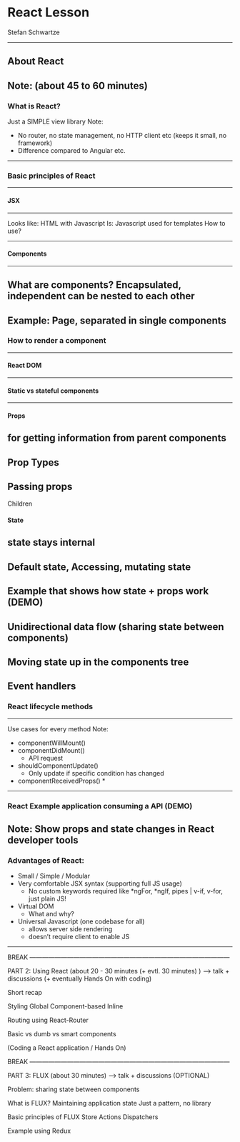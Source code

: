 # React Lesson

Stefan Schwartze

---

## About React

Note: (about 45 to 60 minutes)
---

### What is React?
Just a SIMPLE view library
Note: 
* No router, no state management, no HTTP client etc  (keeps it small, no framework)
* Difference compared to Angular etc.
---

### Basic principles of React
----
#### JSX
----
Looks like: HTML with Javascript 
Is: Javascript used for templates
How to use?

----
#### Components
----
What are components? Encapsulated, independent
can be nested to each other
----
Example: Page, separated in single components
---

### How to render a component
----
#### React DOM
----
#### Static vs stateful components
----
#### Props 
for getting information from parent components
----
Prop Types
----
Passing props
----
Children
#### State
state stays internal
----
Default state, Accessing, mutating state
----
Example that shows how state + props work (DEMO)
----
Unidirectional data flow (sharing state between components)
----
Moving state up in the components tree
----
Event handlers
---

### React lifecycle methods
----
Use cases for every method
Note: 
* componentWillMount()
* componentDidMount()
    * API request
* shouldComponentUpdate()
    * Only update if specific condition has changed
* componentReceivedProps()
    * 
---

### React Example application consuming a API (DEMO)
Note: 
Show props and state changes in React developer tools
---

### Advantages of React:
* Small / Simple / Modular
* Very comfortable JSX syntax (supporting full JS usage)
    - No custom keywords required like *ngFor, *ngIf, pipes | v-if, v-for, just plain JS!
* Virtual DOM 
    - What and why?
* Universal Javascript (one codebase for all)
    - allows server side rendering
    - doesn’t require client to enable JS
---





BREAK
————————————————————————————————

PART 2: Using React (about 20 - 30 minutes (+ evtl. 30 minutes) ) —> talk + discussions (+ eventually Hands On with coding)

Short recap

Styling
Global
Component-based
Inline

Routing using React-Router

Basic vs dumb vs smart components

(Coding a React application / Hands On)

BREAK
————————————————————————————————

PART 3: FLUX (about 30 minutes) —> talk + discussions (OPTIONAL)

Problem: sharing state between components

What is FLUX?
Maintaining application state
Just a pattern, no library

Basic principles of FLUX
Store
Actions
Dispatchers

Example using Redux